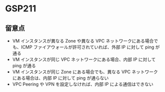 # GSP211

## 留意点

- VM インスタンスが異なる Zone や異なる VPC ネットワークにある場合でも、ICMP ファイアウォールが許可されていれば、外部 IP に対して ping が通る
- VM インスタンスが同じ VPC ネットワークにある場合、内部 IP に対して ping が通る
- VM インスタンスが同じ Zone にある場合でも、異なる VPC ネットワークにある場合は、内部 IP に対して ping が通らない
- VPC Peering や VPN を設定しなければ、内部 IP による通信はできない
